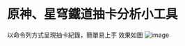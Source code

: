 # 原神、星穹鐵道抽卡分析小工具

以命令列方式呈現抽卡紀錄，簡單易上手
效果如圖
![image](https://github.com/sw-willie-wu/MiHoYoGachaAnalysis/assets/18144877/23511d07-5de4-422a-a6b8-ad5c68e5a1d4)

